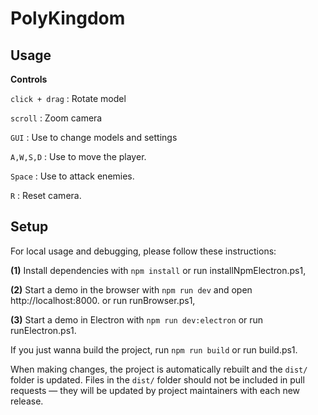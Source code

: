 PolyKingdom
======================


Usage
-----

**Controls**

`click + drag` : Rotate model

`scroll` : Zoom camera

`GUI` : Use to change models and settings

`A,W,S,D` : Use to move the player.

`Space` : Use to attack enemies.

`R` : Reset camera.


Setup
-----

For local usage and debugging, please follow these instructions:

**(1)** Install dependencies with `npm install` or run installNpmElectron.ps1,

**(2)** Start a demo in the browser with `npm run dev` and open http://localhost:8000. or run runBrowser.ps1,

**(3)** Start a demo in Electron with `npm run dev:electron` or run runElectron.ps1.

If you just wanna build the project, run `npm run build` or run build.ps1.

When making changes, the project is automatically rebuilt and the `dist/` folder
is updated. Files in the `dist/` folder should not be included in pull
requests — they will be updated by project maintainers with each new release.

